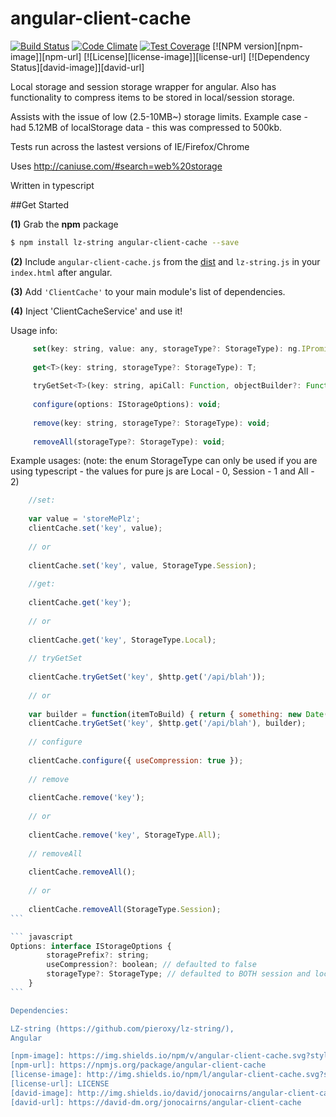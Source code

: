 # angular-client-cache

[![Build Status](https://travis-ci.org/jonocairns/angular-client-cache.svg?branch=master)](https://travis-ci.org/jonocairns/angular-client-cache) [![Code Climate](https://codeclimate.com/github/jonocairns/angular-client-cache/badges/gpa.svg)](https://codeclimate.com/github/jonocairns/angular-client-cache) [![Test Coverage](https://codeclimate.com/github/jonocairns/angular-client-cache/badges/coverage.svg)](https://codeclimate.com/github/jonocairns/angular-client-cache) [![NPM version][npm-image]][npm-url] [![License][license-image]][license-url] [![Dependency Status][david-image]][david-url]
 

Local storage and session storage wrapper for angular. Also has functionality to compress items to be stored in local/session storage. 

Assists with the issue of low (2.5-10MB~) storage limits. Example case - had 5.12MB of localStorage data - this was compressed to 500kb.

Tests run across the lastest versions of IE/Firefox/Chrome

Uses http://caniuse.com/#search=web%20storage

Written in typescript

##Get Started

**(1)** Grab the **npm** package
```bash
$ npm install lz-string angular-client-cache --save
```
**(2)** Include `angular-client-cache.js` from the [dist](https://github.com/jonocairns/angular-client-cache/tree/master/dist/bin) and `lz-string.js` in your `index.html` after angular.

**(3)** Add `'ClientCache'` to your main module's list of dependencies.

**(4)** Inject 'ClientCacheService' and use it!

Usage info: 
```javascript
     set(key: string, value: any, storageType?: StorageType): ng.IPromise<any>;
     
     get<T>(key: string, storageType?: StorageType): T;
     
     tryGetSet<T>(key: string, apiCall: Function, objectBuilder?: Function): ng.IPromise<T>;
     
     configure(options: IStorageOptions): void;
     
     remove(key: string, storageType?: StorageType): void;
     
     removeAll(storageType?: StorageType): void;
``` 

Example usages:
(note: the enum StorageType can only be used if you are using typescript - the values for pure js are Local - 0, Session - 1 and All - 2)
````javascript    
    //set:
    
    var value = 'storeMePlz';
    clientCache.set('key', value);
    
    // or 
    
    clientCache.set('key', value, StorageType.Session);
    
    //get:
    
    clientCache.get('key');
    
    // or
    
    clientCache.get('key', StorageType.Local);
    
    // tryGetSet
    
    clientCache.tryGetSet('key', $http.get('/api/blah'));
    
    // or
    
    var builder = function(itemToBuild) { return { something: new Date(itemToBuild.date); }};
    clientCache.tryGetSet('key', $http.get('/api/blah'), builder);
    
    // configure
    
    clientCache.configure({ useCompression: true });
    
    // remove
    
    clientCache.remove('key');
    
    // or
    
    clientCache.remove('key', StorageType.All);
    
    // removeAll
    
    clientCache.removeAll();
    
    // or 
    
    clientCache.removeAll(StorageType.Session);
```

``` javascript
Options: interface IStorageOptions {
        storagePrefix?: string;
        useCompression?: boolean; // defaulted to false
        storageType?: StorageType; // defaulted to BOTH session and local storage
    }
```    

Dependencies: 

LZ-string (https://github.com/pieroxy/lz-string/),
Angular

[npm-image]: https://img.shields.io/npm/v/angular-client-cache.svg?style=flat-square
[npm-url]: https://npmjs.org/package/angular-client-cache
[license-image]: http://img.shields.io/npm/l/angular-client-cache.svg?style=flat-square
[license-url]: LICENSE
[david-image]: http://img.shields.io/david/jonocairns/angular-client-cache.svg?style=flat-square
[david-url]: https://david-dm.org/jonocairns/angular-client-cache
